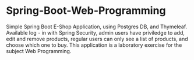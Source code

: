 # Spring-Boot-Web-Programming
Simple Spring Boot E-Shop Application, using Postgres DB, and Thymeleaf.
Available log - in with Spring Security, admin users have priviledge to add, edit and remove products, regular users can only see a list of products, and choose which one to buy.
This application is a laboratory exercise for the subject Web Programming.
